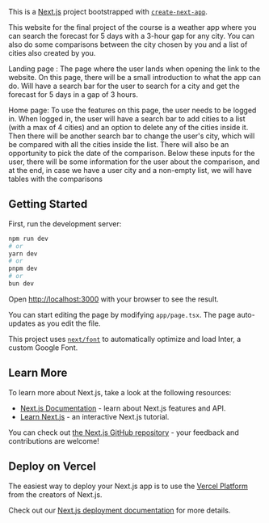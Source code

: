 This is a [Next.js](https://nextjs.org/) project bootstrapped with [`create-next-app`](https://github.com/vercel/next.js/tree/canary/packages/create-next-app).

This website for the final project of the course is a weather app where you can search the forecast for 5 days with a 3-hour gap for any city. You can also do some comparisons between the city chosen by you and a list of cities also created by you.

Landing page : The page where the user lands when opening the link to the website. On this page, there will be a small introduction to what the app can do. Will have a search bar for the user to search for a city and get the forecast for 5 days in a gap of 3 hours.

Home page: To use the features on this page, the user needs to be logged in. When logged in, the user will have a search bar to add cities to a list (with a max of 4 cities) and an option to delete any of the cities inside it. Then there will be another search bar to change the user's city, which will be compared with all the cities inside the list. There will also be an opportunity to pick the date of the comparison. Below these inputs for the user, there will be some information for the user about the comparison, and at the end, in case we have a user city and a non-empty list, we will have tables with the comparisons



## Getting Started

First, run the development server:

```bash
npm run dev
# or
yarn dev
# or
pnpm dev
# or
bun dev
```

Open [http://localhost:3000](http://localhost:3000) with your browser to see the result.

You can start editing the page by modifying `app/page.tsx`. The page auto-updates as you edit the file.

This project uses [`next/font`](https://nextjs.org/docs/basic-features/font-optimization) to automatically optimize and load Inter, a custom Google Font.

## Learn More

To learn more about Next.js, take a look at the following resources:

- [Next.js Documentation](https://nextjs.org/docs) - learn about Next.js features and API.
- [Learn Next.js](https://nextjs.org/learn) - an interactive Next.js tutorial.

You can check out [the Next.js GitHub repository](https://github.com/vercel/next.js/) - your feedback and contributions are welcome!

## Deploy on Vercel

The easiest way to deploy your Next.js app is to use the [Vercel Platform](https://vercel.com/new?utm_medium=default-template&filter=next.js&utm_source=create-next-app&utm_campaign=create-next-app-readme) from the creators of Next.js.

Check out our [Next.js deployment documentation](https://nextjs.org/docs/deployment) for more details.
